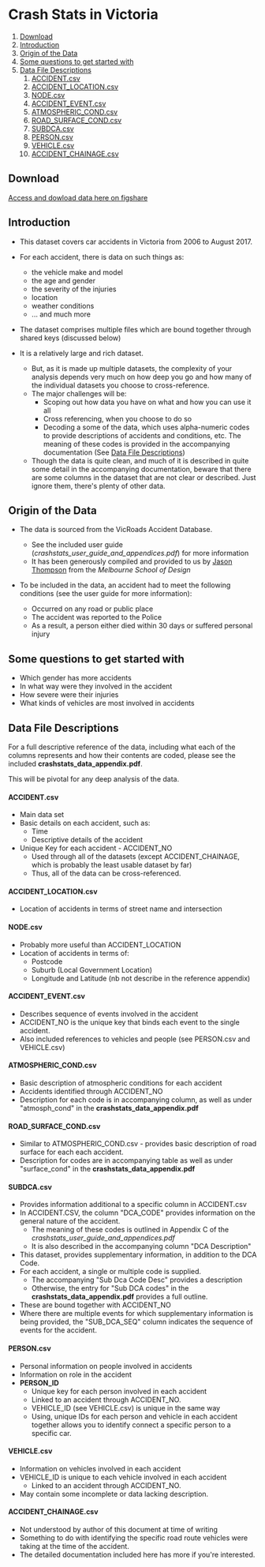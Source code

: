 # Crash Stats in Victoria



<!-- MarkdownTOC -->

1. [Download](#download)
1. [Introduction](#introduction)
1. [Origin of the Data](#origin-of-the-data)
1. [Some questions to get started with](#some-questions-to-get-started-with)
1. [Data File Descriptions](#data-file-descriptions)
	1. [ACCIDENT.csv](#accidentcsv)
	1. [ACCIDENT_LOCATION.csv](#accident_locationcsv)
	1. [NODE.csv](#nodecsv)
	1. [ACCIDENT_EVENT.csv](#accident_eventcsv)
	1. [ATMOSPHERIC_COND.csv](#atmospheric_condcsv)
	1. [ROAD_SURFACE_COND.csv](#road_surface_condcsv)
	1. [SUBDCA.csv](#subdcacsv)
	1. [PERSON.csv](#personcsv)
	1. [VEHICLE.csv](#vehiclecsv)
	1. [ACCIDENT_CHAINAGE.csv](#accident_chainagecsv)

<!-- /MarkdownTOC -->


## Download

[Access and dowload data here on figshare](https://figshare.com/s/4fef11e99fcedba2b9dd)


## Introduction

* This dataset covers car accidents in Victoria from 2006 to August 2017.

* For each accident, there is data on such things as:
	* the vehicle make and model
	* the age and gender
	* the severity of the injuries 
	* location
	* weather conditions
	* ... and much more


* The dataset comprises multiple files which are bound together through shared keys (discussed below)

* It is a relatively large and rich dataset.
	* But, as it is made up multiple datasets, the complexity of your analysis depends very much on how deep you go and how many of the individual datasets you choose to cross-reference.
	* The major challenges will be:
		* Scoping out how data you have on what and how you can use it all
		* Cross referencing, when you choose to do so
		* Decoding a some of the data, which uses alpha-numeric codes to provide descriptions of accidents and conditions, etc.  The meaning of these codes is provided in the accompanying documentation (See [Data File Descriptions](#data-file-descriptions))
	* Though the data is quite clean, and much of it is described in quite some detail in the accompanying documentation, beware that there are some columns in the dataset that are not clear or described.  Just ignore them, there's plenty of other data.


## Origin of the Data

* The data is sourced from the VicRoads Accident Database.
	* See the included user guide (_crashstats_user_guide_and_appendices.pdf_) for more information
	* It has been generously compiled and provided to us by [Jason Thompson](https://msd.unimelb.edu.au/people/jason-thompson) from the _Melbourne School of Design_

* To be included in the data, an accident had to meet the following conditions (see the user guide for more information):
	* Occurred on any road or public place
	* The accident was reported to the Police
	* As a result, a person either died within 30 days or suffered personal injury 


## Some questions to get started with

* Which gender has more accidents
* In what way were they involved in the accident
* How severe were their injuries
* What kinds of vehicles are most involved in accidents


## Data File Descriptions

For a full descriptive reference of the data, including what each of the columns represents and how their contents are coded, please see the included __crashstats_data_appendix.pdf__.

This will be pivotal for any deep analysis of the data.
 
#### ACCIDENT.csv

* Main data set
* Basic details on each accident, such as:
	* Time
	* Descriptive details of the accident
* Unique Key for each accident - ACCIDENT_NO
	* Used through all of the datasets (except ACCIDENT_CHAINAGE, which is probably the least usable dataset by far)
	* Thus, all of the data can be cross-referenced.



#### ACCIDENT_LOCATION.csv

* Location of accidents in terms of street name and intersection


#### NODE.csv

* Probably more useful than ACCIDENT_LOCATION
* Location of accidents in terms of:
	* Postcode
	* Suburb (Local Government Location)
	* Longitude and Latitude (nb not describe in the reference appendix)


#### ACCIDENT_EVENT.csv

* Describes sequence of events involved in the accident
* ACCIDENT_NO is the unique key that binds each event to the single accident.
* Also included references to vehicles and people (see PERSON.csv and VEHICLE.csv)


#### ATMOSPHERIC_COND.csv

* Basic description of atmospheric conditions for each accident
* Accidents identified through ACCIDENT_NO
* Description for each code is in accompanying column, as well as under "atmosph_cond" in the __crashstats_data_appendix.pdf__


#### ROAD_SURFACE_COND.csv

* Similar to ATMOSPHERIC_COND.csv - provides basic description of road surface for each each accident.
* Description for codes are in accompanying table as well as under "surface_cond" in the __crashstats_data_appendix.pdf__



#### SUBDCA.csv

* Provides information additional to a specific column in ACCIDENT.csv
* In ACCIDENT.CSV, the column "DCA_CODE" provides information on the general nature of the accident.
	* The meaning of these codes is outlined in Appendix C of the _crashstats_user_guide_and_appendices.pdf_ 
	* It is also described in the accompanying column "DCA Description"
* This dataset, provides supplementary information, in addition to the DCA Code.
* For each accident, a single or multiple code is supplied.
	* The accompanying "Sub Dca Code Desc" provides a description
	* Otherwise, the entry for "Sub DCA codes" in the __crashstats_data_appendix.pdf__ provides a full outline.
* These are bound together with ACCIDENT_NO
* Where there are multiple events for which supplementary information is being provided, the "SUB_DCA_SEQ" column indicates the sequence of events for the accident.


#### PERSON.csv

* Personal information on people involved in accidents
* Information on role in the accident
* __PERSON_ID__ 
	* Unique key for each person involved in each accident
	* Linked to an accident through ACCIDENT_NO.
	* VEHICLE_ID (see VEHICLE.csv) is unique in the same way
	* Using, unique IDs for each person and vehicle in each accident together allows you to identify connect a specific person to a specific car.


#### VEHICLE.csv

* Information on vehicles involved in each accident
* VEHICLE_ID is unique to each vehicle involved in each accident
	* Linked to an accident through ACCIDENT_NO.
* May contain some incomplete or data lacking description.


#### ACCIDENT_CHAINAGE.csv

* Not understood by author of this document at time of writing
* Something to do with identifying the specific road route vehicles were taking at the time of the accident.
* The detailed documentation included here has more if you're interested.